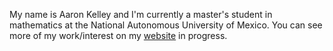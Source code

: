 My name is Aaron Kelley and I'm currently a master's student in mathematics at the National Autonomous University of Mexico. You can see more of my work/interest on my [website](https://akel123.github.io) in progress.

<!---
akel123/akel123 is a ✨ special ✨ repository because its `README.md` (this file) appears on your GitHub profile.
You can click the Preview link to take a look at your changes.
--->
